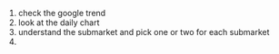 1. check the google trend
2. look at the daily chart
3. understand the submarket and pick one or two for each submarket
4. 
